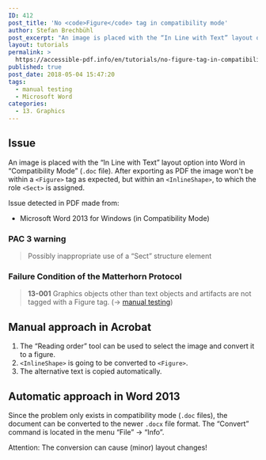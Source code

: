 ```yaml
---
ID: 412
post_title: 'No <code>Figure</code> tag in compatibility mode'
author: Stefan Brechbühl
post_excerpt: "An image is placed with the “In Line with Text” layout option into Word in “Compatibility Mode” (.doc file). After exporting as PDF the image won't be within a <Figure> tag as expected, but within an <InlineShape>, to which the role <Sect> is assigned."
layout: tutorials
permalink: >
  https://accessible-pdf.info/en/tutorials/no-figure-tag-in-compatibility-mode/
published: true
post_date: 2018-05-04 15:47:20
tags:
  - manual testing
  - Microsoft Word
categories:
  - 13. Graphics
---
```

## Issue

An image is placed with the “In Line with Text” layout option into Word in “Compatibility Mode” (`.doc` file). After exporting as PDF the image won't be within a `<Figure>` tag as expected, but within an `<InlineShape>`, to which the role `<Sect>` is assigned.

Issue detected in PDF made from:

*   Microsoft Word 2013 for Windows (in Compatibility Mode)

### PAC 3 warning

> Possibly inappropriate use of a “Sect” structure element

### Failure Condition of the Matterhorn Protocol

> **13-001** Graphics objects other than text objects and artifacts are not tagged with a Figure tag. (→ [manual testing][1])

## Manual approach in Acrobat

1.  The “Reading order” tool can be used to select the image and convert it to a figure.
2.  `<InlineShape>` is going to be converted to `<Figure>`. 
3.  The alternative text is copied automatically.

## Automatic approach in Word 2013

Since the problem only exists in compatibility mode (`.doc` files), the document can be converted to the newer `.docx` file format. The “Convert” command is located in the menu “File” → “Info”.

Attention: The conversion can cause (minor) layout changes!

 [1]: https://accessible-pdf.info/en/glossary/#manual-testing